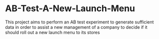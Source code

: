 # AB-Test-A-New-Launch-Menu
This project aims to perform an AB test experiment to generate sufficient data in order to assist a new management of a company to decide if it should roll out a new launch menu to its stores

